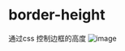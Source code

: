 # border-height
通过css 控制边框的高度
![image](https://github.com/SelfDown/border-height/assets/22128775/1baa58d1-2c85-4922-883b-ddb28ea400ac)
